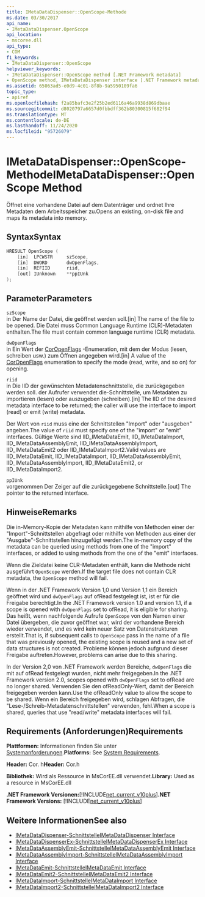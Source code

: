 ```yaml
---
title: IMetaDataDispenser::OpenScope-Methode
ms.date: 03/30/2017
api_name:
- IMetaDataDispenser.OpenScope
api_location:
- mscoree.dll
api_type:
- COM
f1_keywords:
- IMetaDataDispenser::OpenScope
helpviewer_keywords:
- IMetaDataDispenser::OpenScope method [.NET Framework metadata]
- OpenScope method, IMetaDataDispenser interface [.NET Framework metadata]
ms.assetid: 65063ad5-e0d9-4c01-8f8b-9a5950109fa6
topic_type:
- apiref
ms.openlocfilehash: f2a85bafc3e2f25b2ed6116a46a9938d869dbaae
ms.sourcegitcommit: d8020797a6657d0fbbdff362b80300815f682f94
ms.translationtype: MT
ms.contentlocale: de-DE
ms.lasthandoff: 11/24/2020
ms.locfileid: "95726079"
---
```

# <a name="imetadatadispenseropenscope-method"></a><span data-ttu-id="414d5-102">IMetaDataDispenser::OpenScope-Methode</span><span class="sxs-lookup"><span data-stu-id="414d5-102">IMetaDataDispenser::OpenScope Method</span></span>

<span data-ttu-id="414d5-103">Öffnet eine vorhandene Datei auf dem Datenträger und ordnet Ihre Metadaten dem Arbeitsspeicher zu.</span><span class="sxs-lookup"><span data-stu-id="414d5-103">Opens an existing, on-disk file and maps its metadata into memory.</span></span>  
  
## <a name="syntax"></a><span data-ttu-id="414d5-104">Syntax</span><span class="sxs-lookup"><span data-stu-id="414d5-104">Syntax</span></span>  
  
```cpp  
HRESULT OpenScope (  
    [in]  LPCWSTR     szScope,
    [in]  DWORD       dwOpenFlags,
    [in]  REFIID      riid,
    [out] IUnknown    **ppIUnk  
);  
```  
  
## <a name="parameters"></a><span data-ttu-id="414d5-105">Parameter</span><span class="sxs-lookup"><span data-stu-id="414d5-105">Parameters</span></span>  

 `szScope`  
 <span data-ttu-id="414d5-106">in Der Name der Datei, die geöffnet werden soll.</span><span class="sxs-lookup"><span data-stu-id="414d5-106">[in] The name of the file to be opened.</span></span> <span data-ttu-id="414d5-107">Die Datei muss Common Language Runtime (CLR)-Metadaten enthalten.</span><span class="sxs-lookup"><span data-stu-id="414d5-107">The file must contain common language runtime (CLR) metadata.</span></span>  
  
 `dwOpenFlags`  
 <span data-ttu-id="414d5-108">in Ein Wert der [CorOpenFlags](coropenflags-enumeration.md) -Enumeration, mit dem der Modus (lesen, schreiben usw.) zum Öffnen angegeben wird.</span><span class="sxs-lookup"><span data-stu-id="414d5-108">[in] A value of the [CorOpenFlags](coropenflags-enumeration.md) enumeration to specify the mode (read, write, and so on) for opening.</span></span>  
  
 `riid`  
 <span data-ttu-id="414d5-109">in Die IID der gewünschten Metadatenschnittstelle, die zurückgegeben werden soll. der Aufrufer verwendet die-Schnittstelle, um Metadaten zu importieren (lesen) oder auszugeben (schreiben).</span><span class="sxs-lookup"><span data-stu-id="414d5-109">[in] The IID of the desired metadata interface to be returned; the caller will use the interface to import (read) or emit (write) metadata.</span></span>  
  
 <span data-ttu-id="414d5-110">Der Wert von `riid` muss eine der Schnittstellen "Import" oder "ausgeben" angeben.</span><span class="sxs-lookup"><span data-stu-id="414d5-110">The value of `riid` must specify one of the "import" or "emit" interfaces.</span></span> <span data-ttu-id="414d5-111">Gültige Werte sind IID_IMetaDataEmit, IID_IMetaDataImport, IID_IMetaDataAssemblyEmit, IID_IMetaDataAssemblyImport, IID_IMetaDataEmit2 oder IID_IMetaDataImport2.</span><span class="sxs-lookup"><span data-stu-id="414d5-111">Valid values are IID_IMetaDataEmit, IID_IMetaDataImport, IID_IMetaDataAssemblyEmit, IID_IMetaDataAssemblyImport, IID_IMetaDataEmit2, or IID_IMetaDataImport2.</span></span>  
  
 `ppIUnk`  
 <span data-ttu-id="414d5-112">vorgenommen Der Zeiger auf die zurückgegebene Schnittstelle.</span><span class="sxs-lookup"><span data-stu-id="414d5-112">[out] The pointer to the returned interface.</span></span>  
  
## <a name="remarks"></a><span data-ttu-id="414d5-113">Hinweise</span><span class="sxs-lookup"><span data-stu-id="414d5-113">Remarks</span></span>  

 <span data-ttu-id="414d5-114">Die in-Memory-Kopie der Metadaten kann mithilfe von Methoden einer der "Import"-Schnittstellen abgefragt oder mithilfe von Methoden aus einer der "Ausgabe"-Schnittstellen hinzugefügt werden.</span><span class="sxs-lookup"><span data-stu-id="414d5-114">The in-memory copy of the metadata can be queried using methods from one of the "import" interfaces, or added to using methods from the one of the "emit" interfaces.</span></span>  
  
 <span data-ttu-id="414d5-115">Wenn die Zieldatei keine CLR-Metadaten enthält, kann die Methode nicht ausgeführt `OpenScope` werden.</span><span class="sxs-lookup"><span data-stu-id="414d5-115">If the target file does not contain CLR metadata, the `OpenScope` method will fail.</span></span>  
  
 <span data-ttu-id="414d5-116">Wenn in der .NET Framework Version 1,0 und Version 1,1 ein Bereich geöffnet wird und `dwOpenFlags` auf ofRead festgelegt ist, ist er für die Freigabe berechtigt.</span><span class="sxs-lookup"><span data-stu-id="414d5-116">In the .NET Framework version 1.0 and version 1.1, if a scope is opened with `dwOpenFlags` set to ofRead, it is eligible for sharing.</span></span> <span data-ttu-id="414d5-117">Das heißt, wenn nachfolgende Aufrufe `OpenScope` von den Namen einer Datei übergeben, die zuvor geöffnet war, wird der vorhandene Bereich wieder verwendet, und es wird kein neuer Satz von Datenstrukturen erstellt.</span><span class="sxs-lookup"><span data-stu-id="414d5-117">That is, if subsequent calls to `OpenScope` pass in the name of a file that was previously opened, the existing scope is reused and a new set of data structures is not created.</span></span> <span data-ttu-id="414d5-118">Probleme können jedoch aufgrund dieser Freigabe auftreten.</span><span class="sxs-lookup"><span data-stu-id="414d5-118">However, problems can arise due to this sharing.</span></span>  
  
 <span data-ttu-id="414d5-119">In der Version 2,0 von .NET Framework werden Bereiche, `dwOpenFlags` die mit auf ofRead festgelegt wurden, nicht mehr freigegeben.</span><span class="sxs-lookup"><span data-stu-id="414d5-119">In the .NET Framework version 2.0, scopes opened with `dwOpenFlags` set to ofRead are no longer shared.</span></span> <span data-ttu-id="414d5-120">Verwenden Sie den ofReadOnly-Wert, damit der Bereich freigegeben werden kann.</span><span class="sxs-lookup"><span data-stu-id="414d5-120">Use the ofReadOnly value to allow the scope to be shared.</span></span> <span data-ttu-id="414d5-121">Wenn ein Bereich freigegeben wird, schlagen Abfragen, die "Lese-/Schreib-Metadatenschnittstellen" verwenden, fehl.</span><span class="sxs-lookup"><span data-stu-id="414d5-121">When a scope is shared, queries that use "read/write" metadata interfaces will fail.</span></span>  
  
## <a name="requirements"></a><span data-ttu-id="414d5-122">Requirements (Anforderungen)</span><span class="sxs-lookup"><span data-stu-id="414d5-122">Requirements</span></span>  

 <span data-ttu-id="414d5-123">**Plattformen:** Informationen finden Sie unter [Systemanforderungen](../../get-started/system-requirements.md).</span><span class="sxs-lookup"><span data-stu-id="414d5-123">**Platforms:** See [System Requirements](../../get-started/system-requirements.md).</span></span>  
  
 <span data-ttu-id="414d5-124">**Header:** Cor. h</span><span class="sxs-lookup"><span data-stu-id="414d5-124">**Header:** Cor.h</span></span>  
  
 <span data-ttu-id="414d5-125">**Bibliothek:** Wird als Ressource in MsCorEE.dll verwendet.</span><span class="sxs-lookup"><span data-stu-id="414d5-125">**Library:** Used as a resource in MsCorEE.dll</span></span>  
  
 <span data-ttu-id="414d5-126">**.NET Framework Versionen:**[!INCLUDE[net_current_v10plus](../../../../includes/net-current-v10plus-md.md)]</span><span class="sxs-lookup"><span data-stu-id="414d5-126">**.NET Framework Versions:** [!INCLUDE[net_current_v10plus](../../../../includes/net-current-v10plus-md.md)]</span></span>  
  
## <a name="see-also"></a><span data-ttu-id="414d5-127">Weitere Informationen</span><span class="sxs-lookup"><span data-stu-id="414d5-127">See also</span></span>

- [<span data-ttu-id="414d5-128">IMetaDataDispenser-Schnittstelle</span><span class="sxs-lookup"><span data-stu-id="414d5-128">IMetaDataDispenser Interface</span></span>](imetadatadispenser-interface.md)
- [<span data-ttu-id="414d5-129">IMetaDataDispenserEx-Schnittstelle</span><span class="sxs-lookup"><span data-stu-id="414d5-129">IMetaDataDispenserEx Interface</span></span>](imetadatadispenserex-interface.md)
- [<span data-ttu-id="414d5-130">IMetaDataAssemblyEmit-Schnittstelle</span><span class="sxs-lookup"><span data-stu-id="414d5-130">IMetaDataAssemblyEmit Interface</span></span>](imetadataassemblyemit-interface.md)
- [<span data-ttu-id="414d5-131">IMetaDataAssemblyImport-Schnittstelle</span><span class="sxs-lookup"><span data-stu-id="414d5-131">IMetaDataAssemblyImport Interface</span></span>](imetadataassemblyimport-interface.md)
- [<span data-ttu-id="414d5-132">IMetaDataEmit-Schnittstelle</span><span class="sxs-lookup"><span data-stu-id="414d5-132">IMetaDataEmit Interface</span></span>](imetadataemit-interface.md)
- [<span data-ttu-id="414d5-133">IMetaDataEmit2-Schnittstelle</span><span class="sxs-lookup"><span data-stu-id="414d5-133">IMetaDataEmit2 Interface</span></span>](imetadataemit2-interface.md)
- [<span data-ttu-id="414d5-134">IMetaDataImport-Schnittstelle</span><span class="sxs-lookup"><span data-stu-id="414d5-134">IMetaDataImport Interface</span></span>](imetadataimport-interface.md)
- [<span data-ttu-id="414d5-135">IMetaDataImport2-Schnittstelle</span><span class="sxs-lookup"><span data-stu-id="414d5-135">IMetaDataImport2 Interface</span></span>](imetadataimport2-interface.md)
